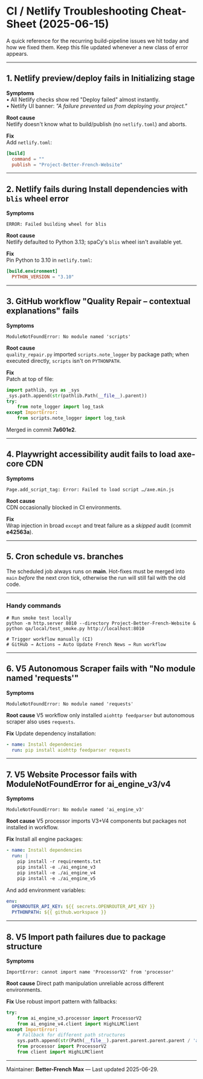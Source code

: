 # CI / Netlify Troubleshooting Cheat-Sheet (2025-06-15)

A quick reference for the recurring build-pipeline issues we hit today and how we fixed them.  Keep this file updated whenever a new class of error appears.

---

## 1. Netlify preview/deploy fails in **Initializing** stage

**Symptoms**  
• All Netlify checks show red "Deploy failed" almost instantly.  
• Netlify UI banner: *"A failure prevented us from deploying your project."*

**Root cause**  
Netlify doesn't know what to build/publish (no `netlify.toml`) and aborts.

**Fix**  
Add `netlify.toml`:
```toml
[build]
  command = ""
  publish = "Project-Better-French-Website"
```

---

## 2. Netlify fails during **Install dependencies** with `blis` wheel error

**Symptoms**  
```
ERROR: Failed building wheel for blis
```

**Root cause**  
Netlify defaulted to Python 3.13; spaCy's `blis` wheel isn't available yet.

**Fix**  
Pin Python to 3.10 in `netlify.toml`:
```toml
[build.environment]
  PYTHON_VERSION = "3.10"
```

---

## 3. GitHub workflow "Quality Repair – contextual explanations" fails

**Symptoms**  
```
ModuleNotFoundError: No module named 'scripts'
```

**Root cause**  
`quality_repair.py` imported `scripts.note_logger` by package path; when executed directly, `scripts` isn't on `PYTHONPATH`.

**Fix**  
Patch at top of file:
```python
import pathlib, sys as _sys
_sys.path.append(str(pathlib.Path(__file__).parent))
try:
    from note_logger import log_task
except ImportError:
    from scripts.note_logger import log_task
```

Merged in commit **7a601e2**.

---

## 4. Playwright accessibility audit fails to load axe-core CDN

**Symptoms**  
```
Page.add_script_tag: Error: Failed to load script …/axe.min.js
```

**Root cause**  
CDN occasionally blocked in CI environments.

**Fix**  
Wrap injection in broad `except` and treat failure as a *skipped* audit (commit **e42563a**).

---

## 5. Cron schedule vs. branches

The scheduled job always runs on **main**.  Hot-fixes must be merged into `main` *before* the next cron tick, otherwise the run will still fail with the old code.

---

### Handy commands

```
# Run smoke test locally
python -m http.server 8010 --directory Project-Better-French-Website &
python qa/local/test_smoke.py http://localhost:8010

# Trigger workflow manually (CI)
# GitHub → Actions → Auto Update French News → Run workflow
```

---

## 6. V5 Autonomous Scraper fails with "No module named 'requests'"

**Symptoms**
```
ModuleNotFoundError: No module named 'requests'
```

**Root cause**
V5 workflow only installed `aiohttp feedparser` but autonomous scraper also uses `requests`.

**Fix**
Update dependency installation:
```yaml
- name: Install dependencies
  run: pip install aiohttp feedparser requests
```

---

## 7. V5 Website Processor fails with ModuleNotFoundError for ai_engine_v3/v4

**Symptoms**
```
ModuleNotFoundError: No module named 'ai_engine_v3'
```

**Root cause**
V5 processor imports V3+V4 components but packages not installed in workflow.

**Fix**
Install all engine packages:
```yaml
- name: Install dependencies
  run: |
    pip install -r requirements.txt
    pip install -e ./ai_engine_v3
    pip install -e ./ai_engine_v4
    pip install -e ./ai_engine_v5
```

And add environment variables:
```yaml
env:
  OPENROUTER_API_KEY: ${{ secrets.OPENROUTER_API_KEY }}
  PYTHONPATH: ${{ github.workspace }}
```

---

## 8. V5 Import path failures due to package structure

**Symptoms**
```
ImportError: cannot import name 'ProcessorV2' from 'processor'
```

**Root cause**
Direct path manipulation unreliable across different environments.

**Fix**
Use robust import pattern with fallbacks:
```python
try:
    from ai_engine_v3.processor import ProcessorV2
    from ai_engine_v4.client import HighLLMClient
except ImportError:
    # Fallback for different path structures
    sys.path.append(str(Path(__file__).parent.parent.parent.parent / 'ai_engine_v3'))
    from processor import ProcessorV2
    from client import HighLLMClient
```

---

Maintainer: **Better-French Max**  —  Last updated 2025-06-29. 